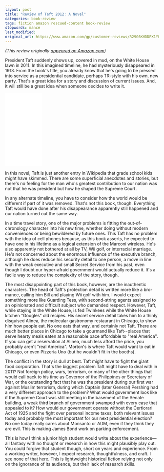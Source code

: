 ```yaml
---
layout: post
title: "Review of Taft 2012: A Novel"
categories: book-review
tags: fiction amazon rescued-content book-review
stopwords: mance
last_modified:
original_url: https://www.amazon.com/gp/customer-reviews/R29G6KHDDPX1YF
---
```


*(This review originally [appeared on Amazon.com](https://www.amazon.com/gp/customer-reviews/R29G6KHDDPX1YF))*

President Taft suddenly shows up, covered in mud, on the White House lawn in 2011. In this imagined timeline, he had mysteriously disappeared in 1913. From the book's title, you already know that he's going to be pressed into service as a presidential candidate, perhaps TR-style with his own, new party. That's a great idea for a story and discussion of current issues. And, it will still be a great idea when someone decides to write it.

<iframe style="width:120px;height:240px;" marginwidth="0" marginheight="0" scrolling="no" frameborder="0" src="//ws-na.amazon-adsystem.com/widgets/q?ServiceVersion=20070822&OneJS=1&Operation=GetAdHtml&MarketPlace=US&source=ac&ref=tf_til&ad_type=product_link&tracking_id=hashbang09-20&marketplace=amazon&region=US&placement=1594745501&asins=1594745501&linkId=f4d236852cce4e598034ccf0554d3c60&show_border=false&link_opens_in_new_window=false&price_color=333333&title_color=0066c0&bg_color=ffffff">
    </iframe>

In this novel, Taft is just another entry in Wikipedia that grade school kids might have skimmed. There are some superficial anecdotes and stories, but there's no feeling for the man who's greatest contribution to our nation was not that he was president but how he shaped the Supreme Court.

In any alternate timeline, you have to consider how the world would be different if part of it was removed. That's not this book, though. Everything Taft would have done after his disappearance apparently still happened and our nation turned out the same way.

In a time travel story, one of the major problems is fitting the out-of-chronology character into his new time, whether doing without modern conveniences or being bewildered by future ones. This Taft has no problem with the idea of cell phones because, as this book asserts, he expected to have one in his lifetime as a logical extension of the Marconi wireless. He's also apparently not bothered at all by TV, Wii golf, or interracial marriage. He's not concerned about the enormous influence of the executive branch, although he does reduce his security detail to one person, a move in line with the weak executive and small Secret Service from his past, even though I doubt our hyper-afraid government would actually reduce it. It's a facile way to reduce the complexity of the story, though.

The most disappointing part of this book, however, are the inauthentic characters. The head of Taft's protection detail is written more like a bro-mance, calling him Bill and playing Wii golf with him. I would expect something more like Guarding Tess, with second-string agents assigned to an opinionated and difficult subject who demanded respect. However, Taft, while staying in the White House, is fed Twinkees while the White House kitchen "Googles" old recipes. His secret service detail takes him to a thinly disguised Alinea, the molecular gastronomy restaurant in Chicago, to show him how people eat. No one eats that way, and certainly not Taft. There are much better places in Chicago to take a gourmand like Taft--places that serve hearty meals eaten at a reasonable pace affordable to "real America". If you can get a reservation at Alinea, much less afford the price, you probably aren't "real America". Morton's is where Taft would want to eat in Chicago, or even Pizzeria Uno (but he wouldn't fit in the booths).

The conflict in the story is dull at best. Taft might have to fight the giant food corporation. That's the biggest problem Taft might have to deal with in 2011? Not foreign policy, wars, terrorism, or many of the other things that would call back to his time as Governor of the Philippines or Secretary of War, or the outstanding fact that he was the president during our first war against Muslim terrorism, during which Captain (later General) Pershing had a very different approach to the problem? What would government look like if the Supreme Court was still meeting in the basement of the Senate building, a weak third branch of government swamped with every case that appealed to it? How would our government operate without the Certiorari Act of 1925 and the fight over personal income taxes, both relevant issues today and probably the most important for our next presidential election? No one today really cares about Monsanto or ADM, even if they think they are evil. This is making James Bond work on parking enforcement.

This is how I think a junior high student would write about the experience—all fantasy with no thought or research in how this might plausibly play out. You could forgive that student though, short on years and experience. From a working writer, however, I expect research, thoughtfulness, and craft. I see none of that here. This is lightweight historical fiction relying not only on the ignorance of its audience, but their lack of research skills.
